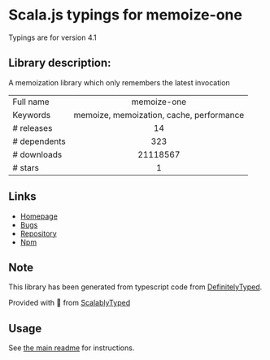 
# Scala.js typings for memoize-one

Typings are for version 4.1

## Library description:
A memoization library which only remembers the latest invocation

|                    |                 |
| ------------------ | :-------------: |
| Full name          | memoize-one |
| Keywords           | memoize, memoization, cache, performance |
| # releases         | 14 |
| # dependents       | 323 |
| # downloads        | 21118567 |
| # stars            | 1 |

## Links
- [Homepage](https://github.com/alexreardon/memoize-one#readme)
- [Bugs](https://github.com/alexreardon/memoize-one/issues)
- [Repository](https://github.com/alexreardon/memoize-one)
- [Npm](https://www.npmjs.com/package/memoize-one)
    


## Note
This library has been generated from typescript code from [DefinitelyTyped](https://definitelytyped.org).

Provided with :purple_heart: from [ScalablyTyped](https://github.com/oyvindberg/ScalablyTyped)

## Usage
See [the main readme](../../readme.md) for instructions.


